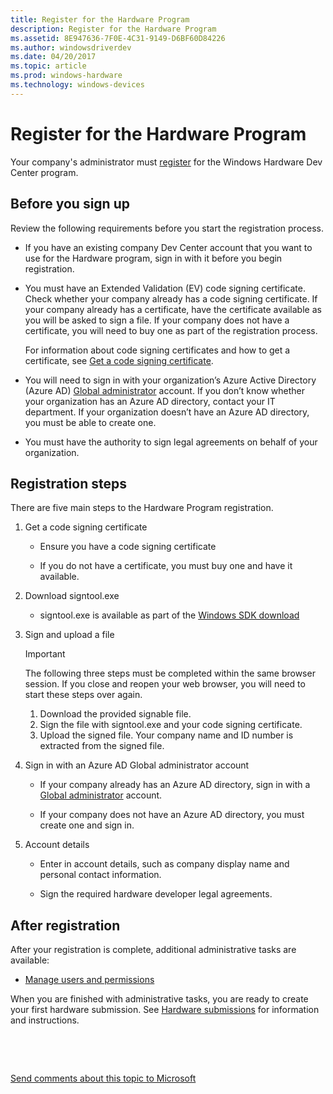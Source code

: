 ```yaml
---
title: Register for the Hardware Program
description: Register for the Hardware Program
ms.assetid: 8E947636-7F0E-4C31-9149-D6BF60D84226
ms.author: windowsdriverdev
ms.date: 04/20/2017
ms.topic: article
ms.prod: windows-hardware
ms.technology: windows-devices
---
```


# Register for the Hardware Program


Your company's administrator must [register](http://go.microsoft.com/fwlink/?LinkID=828002) for the Windows Hardware Dev Center program.

## <span id="Before_you_sign_up"></span><span id="before_you_sign_up"></span><span id="BEFORE_YOU_SIGN_UP"></span>Before you sign up


Review the following requirements before you start the registration process.

-   If you have an existing company Dev Center account that you want to use for the Hardware program, sign in with it before you begin registration.

-   You must have an Extended Validation (EV) code signing certificate. Check whether your company already has a code signing certificate. If your company already has a certificate, have the certificate available as you will be asked to sign a file. If your company does not have a certificate, you will need to buy one as part of the registration process.

    For information about code signing certificates and how to get a certificate, see [Get a code signing certificate](get-a-code-signing-certificate.md).

-   You will need to sign in with your organization’s Azure Active Directory (Azure AD) [Global administrator](http://go.microsoft.com/fwlink/?LinkId=746654) account. If you don’t know whether your organization has an Azure AD directory, contact your IT department. If your organization doesn’t have an Azure AD directory, you must be able to create one.

-   You must have the authority to sign legal agreements on behalf of your organization.

## <span id="Registration_steps"></span><span id="registration_steps"></span><span id="REGISTRATION_STEPS"></span>Registration steps


There are five main steps to the Hardware Program registration.

1.  Get a code signing certificate

    -   Ensure you have a code signing certificate

    -   If you do not have a certificate, you must buy one and have it available.

2.  Download signtool.exe
    -   signtool.exe is available as part of the [Windows SDK download](https://developer.microsoft.com/en-US/windows/downloads/windows-10-sdk)

3.  Sign and upload a file
    > [!IMPORTANT]
    > The following three steps must be completed within the same browser session. If you close and reopen your web browser, you will need to start these steps over again.
    1. Download the provided signable file.
    2. Sign the file with signtool.exe and your code signing certificate.
    3. Upload the signed file. Your company name and ID number is extracted from the signed file.

4.  Sign in with an Azure AD Global administrator account

    -   If your company already has an Azure AD directory, sign in with a [Global administrator](http://go.microsoft.com/fwlink/?LinkId=746654) account.

    -   If your company does not have an Azure AD directory, you must create one and sign in.

5.  Account details

    -   Enter in account details, such as company display name and personal contact information.

    -   Sign the required hardware developer legal agreements.

## <span id="After_registration"></span><span id="after_registration"></span><span id="AFTER_REGISTRATION"></span>After registration


After your registration is complete, additional administrative tasks are available:

-   [Manage users and permissions](https://msdn.microsoft.com/library/windows/hardware/mt786457)

When you are finished with administrative tasks, you are ready to create your first hardware submission. See [Hardware submissions](hardware-certification-submissions.md) for information and instructions.

 

 

[Send comments about this topic to Microsoft](mailto:wsddocfb@microsoft.com?subject=Documentation%20feedback%20%5Bhw_dashboard\hw_dashboard%5D:%20Register%20for%20the%20Hardware%20Program%20%20RELEASE:%20%281/3/2017%29&body=%0A%0APRIVACY%20STATEMENT%0A%0AWe%20use%20your%20feedback%20to%20improve%20the%20documentation.%20We%20don't%20use%20your%20email%20address%20for%20any%20other%20purpose,%20and%20we'll%20remove%20your%20email%20address%20from%20our%20system%20after%20the%20issue%20that%20you're%20reporting%20is%20fixed.%20While%20we're%20working%20to%20fix%20this%20issue,%20we%20might%20send%20you%20an%20email%20message%20to%20ask%20for%20more%20info.%20Later,%20we%20might%20also%20send%20you%20an%20email%20message%20to%20let%20you%20know%20that%20we've%20addressed%20your%20feedback.%0A%0AFor%20more%20info%20about%20Microsoft's%20privacy%20policy,%20see%20http://privacy.microsoft.com/default.aspx. "Send comments about this topic to Microsoft")
